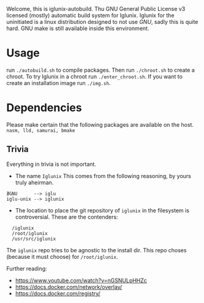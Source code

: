 
Welcome, this is iglunix-autobuild.
Thu GNU General Public License v3 licensed (mostly) automatic build system for Iglunix.
Iglunix for the uninitiated is a linux distribution designed to not use _GNU_, sadly this is quite hard. GNU make is still available inside this environment.



# Usage

run `./autobuild.sh` to compile packages. Then run `./chroot.sh` to create a chroot.
To try Iglunix in a chroot run `./enter_chroot.sh`. If you want to create an installation image
run `./img.sh`.

# Dependencies

Please make certain that the following packages are available on the host.
`nasm, lld, samurai, bmake`


<!--
## Phase 1: Docker
This will create an llvm/musl toolchain.
I've heard that you guys don't like waiting for code to be compiled.
A docker swarm to the rescue, completely over engineered.

Make your main pc/laptop the manager of the swarm using:
`docker swarm init --advertise-addr [The IP-address of your device you want to use local/global]`

It will return a command that allows your other pcs to join, use it.

On the main node run: `docker network create -d overlay my_docker_overlay_net`

The problem is that we can't chain commands when starting a docker service create, so we'll have to modify the base abyssos/abyss:dev docker container. We'll need to download packages for the installation, we'll add these to the our modified package.
This method might also reduce internet usage.

To initialize run ```docker_init_clean```, this will create iglunix_abyss.tar, this will have to be manually moved to all docker nodes and then loaded using: ``` docker load -i iglunix_abyss.tar```

To start the distributed compiler `docker_start_farm` can be used. Prior to execution modify `docker_start_farm` to suit the number of jobs you need to run.

Run ```docker ps -a``` to find the container id of your work nodes
and execute a shell on a node of your choosing using. This can be done as follows:
`docker exec -it [container id] /bin/sh`

Modify DISTCC_HOSTS in `compile` in one container to point to all the docker distcc volunteers. Afterwards run `compile`.
When your compiles are finished, `docker_rm_farm` can be used to remove the compile farm.
It could be useful to leave the compile farm around for the compilation indide the chroot. This is not yet supported.

## Phase 2: Chroot

WARNING: This part makes use of loopback devices, if the kernel was updated but the system not rebooted, reboot.

This part is significantly less over engineered (luckily).
There are 4 new commands the user should be aware of, they are written in chronological order.

* chroot_prepare_iglunix

  This creates the chroot and cleans the most important locations (/lib, /bin, /sbin, /usr, /iglunix, /etc).
  It will also copy the network and keyboard configuration from the host. This will be put into the `*.img`by a script hosted in iglunix/iglunix.

* chroot_fetch

  This command will fetch the sources needed to get curl working inside the chroot. And some files for to be used inside the chroot environment. This command will automatically be executed by `chroot_prepare_iglunix`. It is __NOT NEEDED__ to be manually executed. But it can be for development purposes.
* chroot_iglunix

  This will chroot into the Iglunix environment. Once inside run `source /etc/profile` this helps debugging.
* inside_chroot

  This is the script that has to be executed inside the chroot to compile all the required packages in the correct order.
  This will also generate `iglunix.img` in `/iglunix/`

## Phase 3: Boot

Use virt-manager or qemu to boot the `iglunix.img`.

Execute QEMU directly with the following command:

```
qemu-system-x86_64 path/to/disk -enable-kvm -m 4096
```

NOTE: Qemu is broken if you don't pass `-m`
-->

## Trivia

Everything in trivia is not important.

* The name `Iglunix`
This comes from the following reasoning, by yours truly aheirman.
```
∄GNU      --> iglu
iglu-unix --> iglunix
```


* The location to place the git repository of `iglunix` in the filesystem is controversial. These are the contenders: 

```
  /iglunix
  /root/iglunix
  /usr/src/iglunix
```

The `iglunix` repo tries to be agnostic to the install dir. This repo choses (because it must choose) for `/root/iglunix`.


Further reading:
*	https://www.youtube.com/watch?v=nGSNULpHHZc
*	https://docs.docker.com/network/overlay/
*	https://docs.docker.com/registry/

